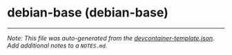 
# debian-base (debian-base)







---

_Note: This file was auto-generated from the [devcontainer-template.json](https://github.com/antyung/devcontainers/blob/main/src/templates/debian-base/devcontainer-template.json).  Add additional notes to a `NOTES.md`._
